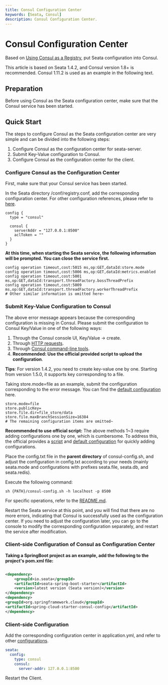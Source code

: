 ```yaml
---
title: Consul Configuration Center
keywords: [Seata, Consul]
description: Consul Configuration Center.
---
```


# Consul Configuration Center

Based on [Using Consul as a Registry](/docs/user/registry/consul), put Seata configuration into Consul.

This article is based on Seata 1.4.2, and Consul version 1.8+ is recommended. Consul 1.11.2 is used as an example in the following text.

## Preparation

Before using Consul as the Seata configuration center, make sure that the Consul service has been started.

## Quick Start

The steps to configure Consul as the Seata configuration center are very simple and can be divided into the following steps:

1. Configure Consul as the configuration center for seata-server.
2. Submit Key-Value configuration to Consul.
3. Configure Consul as the configuration center for the client.

### Configure Consul as the Configuration Center

First, make sure that your Consul service has been started.

In the Seata directory /conf/registry.conf, add the corresponding configuration center. For other configuration references, please refer to [here](https://github.com/apache/incubator-seata/blob/1.4.2/script/server/config/registry.conf).

```
config {
  type = "consul"

  consul {
    serverAddr = "127.0.0.1:8500"
    aclToken = ""
  }
}
```

**At this time, when starting the Seata service, the following information will be prompted. You can close the service first.**

```
config operation timeout,cost:5015 ms,op:GET,dataId:store.mode
config operation timeout,cost:5006 ms,op:GET,dataId:metrics.enabled
config operation timeout,cost:5001 ms,op:GET,dataId:transport.threadFactory.bossThreadPrefix
config operation timeout,cost:5009 ms,op:GET,dataId:transport.threadFactory.workerThreadPrefix
# Other similar information is omitted here~
```

### Submit Key-Value Configuration to Consul

The above error message appears because the corresponding configuration is missing in Consul. Please submit the configuration to Consul Key/Value in one of the following ways:

1. Through the Consul console UI, Key/Value -> create.
2. Through [HTTP requests](https://www.consul.io/api-docs/kv).
3. Through [Consul command-line tools](https://www.consul.io/commands/kv).
4. **Recommended: Use the official provided script to upload the configuration**.

**Tips**: For version 1.4.2, you need to create key-value one by one. Starting from version 1.5.0, it supports key corresponding to a file.

Taking store.mode=file as an example, submit the configuration corresponding to the error message. You can find the [default configuration](https://github.com/apache/incubator-seata/blob/1.4.2/script/config-center/config.txt) here.

```properties
store.mode=file
store.publicKey=
store.file.dir=file_store/data
store.file.maxBranchSessionSize=16384
# The remaining configuration items are omitted~
```

**Recommended to use official script:** The above methods 1~3 require adding configurations one by one, which is cumbersome. To address this, the official provides a [script](https://github.com/apache/incubator-seata/blob/1.4.2/script/config-center/consul/consul-config.sh) and [default configuration](https://github.com/apache/incubator-seata/blob/1.4.2/script/config-center/config.txt) for quickly adding configurations.

Place the config.txt file in the **parent directory** of consul-config.sh, and adjust the configuration in config.txt according to your needs (mainly seata.mode and configurations with prefixes seata.file, seata.db, and seata.redis).

Execute the following command:

```shell
sh {PATH}/consul-config.sh -h localhost -p 8500
```

For specific operations, refer to the [README.md](https://github.com/apache/incubator-seata/blob/1.4.2/script/config-center/README.md).

Restart the Seata service at this point, and you will find that there are no more errors, indicating that Consul is successfully used as the configuration center. If you need to adjust the configuration later, you can go to the console to modify the corresponding configuration separately, and restart the service after modification.

### Client-side Configuration of Consul as Configuration Center

**Taking a SpringBoot project as an example, add the following to the project's pom.xml file:**

```xml

<dependency>
    <groupId>io.seata</groupId>
    <artifactId>seata-spring-boot-starter</artifactId>
    <version>latest version (Seata version)</version>
</dependency>
<dependency>
<groupId>org.springframework.cloud</groupId>
<artifactId>spring-cloud-starter-consul-config</artifactId>
</dependency>
```

### Client-side Configuration

Add the corresponding configuration center in application.yml, and refer to other [configurations](https://github.com/apache/incubator-seata/blob/develop/script/client/spring/application.yml).

```yaml
seata:
  config:
    type: consul
    consul:
      server-addr: 127.0.0.1:8500
```

Restart the Client.

